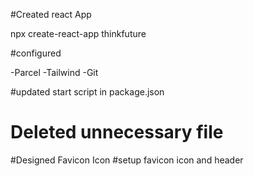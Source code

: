 #Created react App

npx create-react-app thinkfuture

#configured

-Parcel
-Tailwind
-Git

#updated start script in package.json

# Deleted unnecessary file

#Designed Favicon Icon
#setup favicon icon and header
